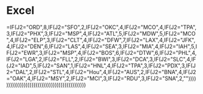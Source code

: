 # Excel
=IF(J2="ORD",8,IF(J2="SFO",2,IF(J2="OKC",4,IF(J2="MCO",4,IF(J2="TPA",3,IF(J2="PHX",3,IF(J2="MSP",4,IF(J2="ATL",5,IF(J2="MDW",5,IF(J2="MCO",4,IF(J2="ELP",3,IF(J2="CLT",4,IF(J2="DFW",7,IF(J2="LAX",4,IF(J2="JFK",4,IF(J2="DEN",6,IF(J2="LAS",4,IF(J2="SEA",3,IF(J2="MIA",4,IF(J2="IAH",5,IF(J2="EWR",3,IF(J2="MSP",4,IF(J2="BOS",6,IF(J2="DTW",6,IF(J2="PHL",4,IF(J2="LGA",2,IF(J2="FLL",2,IF(J2="BWI",3,IF(J2="DCA",3,IF(J2="SLC",4,IF(J2="IAD",5,IF(J2="SAN",1,IF(J2="HNL",4,IF(J2="TPA",3,IF(J2="PDX",3,IF(J2="DAL",2,IF(J2="STL",4,IF(J2="Hou",4,IF(J2="AUS",2,IF(J2="BNA",4,IF(J2="OAK",4,IF(J2="MSY",2,IF(J2="MCI",3,IF(J2="RDU",3,IF(J2="SNA",2,"")))))))))))))))))))))))))))))))))))))))))))))
